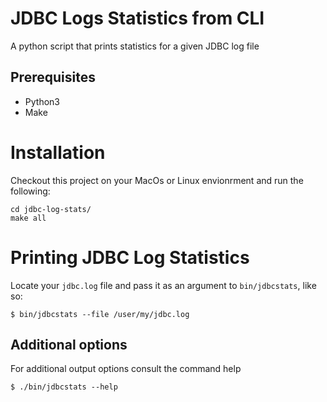 # JDBC Logs Statistics from CLI
A python script that prints statistics for a given JDBC log file

## Prerequisites

- Python3
- Make

# Installation

Checkout this project on your MacOs or Linux envionrment and run the following:
```
cd jdbc-log-stats/
make all
```

# Printing JDBC Log Statistics

Locate your `jdbc.log` file and pass it as an argument to `bin/jdbcstats`, like so:
```
$ bin/jdbcstats --file /user/my/jdbc.log
```

## Additional options

For additional output options consult the command help
```
$ ./bin/jdbcstats --help
```
